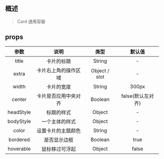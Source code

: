## 概述

> Card 通用容器

## props

|   参数    |         说明         |     类型      |      默认值       |
| :-------: | :------------------: | :-----------: | :---------------: |
|   title   |      卡片的标题      |    String     |         -         |
|   extra   | 卡片右上角的操作区域 | Object / slot |         -         |
|   width   |      卡片的宽度      |    String     |       300px       |
|  center   | 卡片是否应用中央对齐 |    Boolean    | false(默认左对齐) |
| headStyle |      标题的样式      |    Object     |         -         |
| bodyStyle |    一个主体的样式    |    Object     |         -         |
|   color   |  设置卡片的主题颜色  |    String     |         -         |
| bordered  |     是否显示边框     |    Boolean    |       true        |
| hoverable |    鼠标移过可浮起    |    Object     |       false       |
